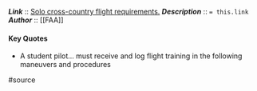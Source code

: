 ***Link***      :: [Solo cross-country flight requirements.](https://www.ecfr.gov/current/title-14/chapter-I/subchapter-D/part-61/subpart-C/section-61.93)
***Description***      :: `= this.link`
***Author*** :: [[FAA]]

#### Key Quotes
* A student pilot... must receive and log flight training in the following maneuvers and procedures

#source